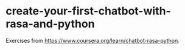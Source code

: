 # create-your-first-chatbot-with-rasa-and-python
Exercises from https://www.coursera.org/learn/chatbot-rasa-python.
